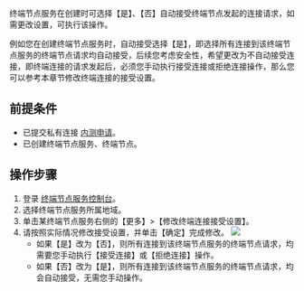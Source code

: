 终端节点服务在创建时可选择【是】、【否】自动接受终端节点发起的连接请求，如需更改设置，可执行该操作。

例如您在创建终端节点服务时，自动接受选择【是】，即选择所有连接到该终端节点服务的终端节点请求均自动接受，后续您考虑安全性，希望更改为不自动接受连接，即终端连接的请求发起后，必须您手动执行接受连接或拒绝连接操作，那么您可以参考本章节修改终端连接的接受设置。
 
## 前提条件
- 已提交私有连接 [内测申请](https://cloud.tencent.com/apply/p/5i6ii4g3lgk)。
- 已创建终端节点服务、终端节点。

## 操作步骤
1. 登录 [终端节点服务控制台](https://console.cloud.tencent.com/vpc/vpcesvc?rid=1)。
2. 选择终端节点服务所属地域。
3. 单击某终端节点服务右侧的【更多】>【修改终端连接接受设置】。
4. 请按照实际情况修改接受设置，并单击【确定】完成修改。
	![](https://main.qcloudimg.com/raw/6c887e8ebd846b3e66c6e0dfbeef887e.png)
	 + 如果【是】改为【否】，则所有连接到该终端节点服务的终端节点请求，均需要您手动执行【接受连接】或【拒绝连接】操作。
	 + 如果【否】改为【是】，则所有连接到该终端节点服务的终端节点请求，均会自动接受，无需您手动操作。
